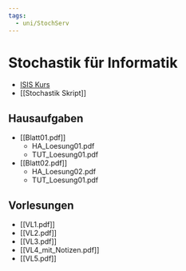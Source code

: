```yaml
---
tags:
  - uni/StochServ
---
```

# Stochastik für Informatik
- [ISIS Kurs](https://isis.tu-berlin.de/course/view.php?id=37640)
- [[Stochastik Skript]]
## Hausaufgaben
- [[Blatt01.pdf]]
	- HA_Loesung01.pdf
	- TUT_Loesung01.pdf
- [[Blatt02.pdf]]
	- HA_Loesung02.pdf
	- TUT_Loesung01.pdf
## Vorlesungen
- [[VL1.pdf]]
- [[VL2.pdf]]
- [[VL3.pdf]]
- [[VL4_mit_Notizen.pdf]]
- [[VL5.pdf]]
